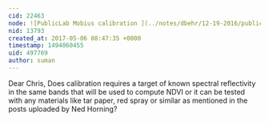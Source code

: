 ```yaml
---
cid: 22463
node: ![PublicLab Mobius calibration ](../notes/dbehr/12-19-2016/publiclab-mobius-calibration)
nid: 13793
created_at: 2017-05-06 08:47:35 +0000
timestamp: 1494060455
uid: 497769
author: suman
---
```


Dear Chris,
                Does calibration requires a target of known spectral reflectivity in the same bands that will be used to compute NDVI or it can be tested with any materials like tar paper, red spray or similar as mentioned in the posts uploaded by Ned Horning? 